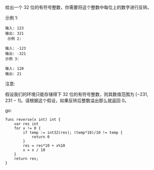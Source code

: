 给出一个 32 位的有符号整数，你需要将这个整数中每位上的数字进行反转。

示例 1:
```
输入: 123
输出: 321
 示例 2:

输入: -123
输出: -321
示例 3:

输入: 120
输出: 21
```
注意:

假设我们的环境只能存储得下 32 位的有符号整数，则其数值范围为 [−231,  231 − 1]。请根据这个假设，如果反转后整数溢出那么就返回 0。

go:
```
func reverse(x int) int {
	var res int
	for x != 0 {
		if temp := int32(res); (temp*10)/10 != temp {
			return 0
		}
		res = res*10 + x%10
		x = x / 10
	}
	return res;
}
```
